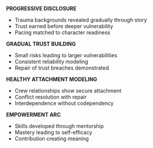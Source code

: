 **PROGRESSIVE DISCLOSURE**
- Trauma backgrounds revealed gradually through story
- Trust earned before deeper vulnerability
- Pacing matched to character readiness

**GRADUAL TRUST BUILDING**
- Small risks leading to larger vulnerabilities
- Consistent reliability modeling
- Repair of trust breaches demonstrated

**HEALTHY ATTACHMENT MODELING**
- Crew relationships show secure attachment
- Conflict resolution with repair
- Interdependence without codependency

**EMPOWERMENT ARC**
- Skills developed through mentorship
- Mastery leading to self-efficacy
- Contribution creating meaning